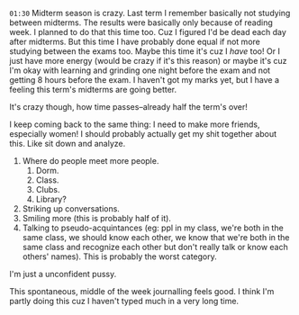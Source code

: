 `01:30`
Midterm season is crazy. Last term I remember basically not studying between midterms. The results were basically only because of reading week. I planned to do that this time too. Cuz I figured I'd be dead each day after midterms. But this time I have probably done equal if not more studying between the exams too. Maybe this time it's cuz I _have_ too! Or I just have more energy (would be crazy if it's this reason) or maybe it's cuz I'm okay with learning and grinding one night before the exam and not getting 8 hours before the exam. I haven't got my marks yet, but I have a feeling this term's midterms are going better.

It's crazy though, how time passes–already half the term's over!

I keep coming back to the same thing: I need to make more friends, especially women! I should probably actually get my shit together about this. Like sit down and analyze.

1. Where do people meet more people.
	1. Dorm.
	3. Class.
	2. Clubs.
	3. Library?
2. Striking up conversations.
3. Smiling more (this is probably half of it).
4. Talking to pseudo-acquintances (eg: ppl in my class, we're both in the same class, we should know each other, we know that we're both in the same class and recognize each other but don't really talk or know each others' names). This is probably the worst category.

I'm just a unconfident pussy.

This spontaneous, middle of the week journalling feels good. I think I'm partly doing this cuz I haven't typed much in a very long time.